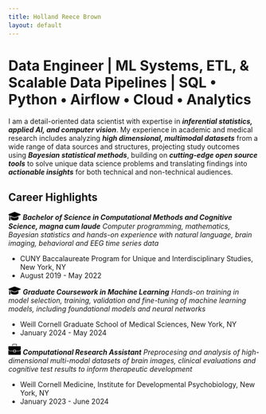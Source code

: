 ```yaml
---
title: Holland Reece Brown
layout: default
---
```


# Data Engineer | ML Systems, ETL, & Scalable Data Pipelines | SQL • Python • Airflow • Cloud • Analytics
I am a detail-oriented data scientist with expertise in **_inferential statistics, applied AI, and computer vision_**. My experience in academic and medical research includes analyzing **_high dimensional, multimodal datasets_** from a wide range of data sources and structures, projecting study outcomes using **_Bayesian statistical methods_**, building on **_cutting-edge open source tools_** to solve unique data science problems and translating findings into **_actionable insights_** for both technical and non-technical audiences.

## Career Highlights
<img src="images/grad-cap.png" alt="School" width="25"> **_Bachelor of Science in Computational Methods and Cognitive Science, magna cum laude_**
*Computer programming, mathematics, Bayesian statistics and hands-on experience with natural language, brain imaging, behavioral and EEG time series data*
- CUNY Baccalaureate Program for Unique and Interdisciplinary Studies, New York, NY
- August 2019 - May 2022

<img src="images/grad-cap.png" alt="School" width="25"> **_Graduate Coursework in Machine Learning_**
*Hands-on training in model selection, training, validation and fine-tuning of machine learning models, including foundational models and neural networks*
- Weill Cornell Graduate School of Medical Sciences, New York, NY
- January 2024 - May 2024

<img src="images/briefcase.jpg" alt="Work" width="25"> **_Computational Research Assistant_**
*Preprocesing and analysis of high-dimensional multi-modal datasets of brain images, clinical evaluations and cognitive test results to inform therapeutic development*
- Weill Cornell Medicine, Institute for Developmental Psychobiology, New York, NY
- January 2023 - June 2024
